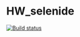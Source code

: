 # HW_selenide
[![Build status](https://ci.appveyor.com/api/projects/status/xmf6h28j3fuhsgxu?svg=true)](https://ci.appveyor.com/project/TatiLarina/hw-bdd)
